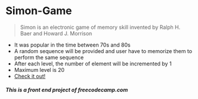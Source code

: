 # Simon-Game

> Simon is an electronic game of memory skill invented by Ralph H. Baer and Howard J. Morrison <br>

- It was popular in the time between 70s and 80s 
- A random sequence will be provided and user have to memorize them to perform the same sequence
- After each level, the number of element will be incremented by 1
- Maximum level is 20
- [Check it out!](https://trangtmtran.github.io/Simon-Game/)

##### This is a front end project of freecodecamp.com
